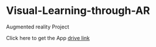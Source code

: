 # Visual-Learning-through-AR
Augmented reality Project

Click here to get the App <a href="https://drive.google.com/file/d/1O-por_eYsctp76zfmY21k0ucNw50aQAM/view?usp=sharing">drive link</a>
